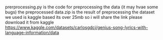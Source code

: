 prerprocessing.py is the code for preprocessing the data (it may hvae some bugs) the preprocessed data.zip is the result of preprocessing 
the dataset we used is kaggle based its over 25mb so i will share the link please download it from kaggle https://www.kaggle.com/datasets/carlosgdcj/genius-song-lyrics-with-language-information/data 
